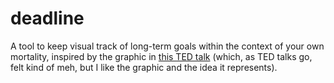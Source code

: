 # deadline

A tool to keep visual track of long-term goals within the context of your own mortality, inspired by the graphic in [this TED talk][ted-talk] (which, as TED talks go, felt kind of meh, but I like the graphic and the idea it represents).

[ted-talk]: https://www.youtube.com/watch?v=arj7oStGLkU
